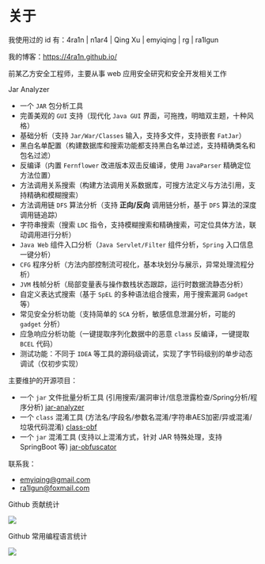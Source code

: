 # 关于

我使用过的 id 有：4ra1n | n1ar4 | Qing Xu | emyiqing | rg | ra1lgun

我的博客：https://4ra1n.github.io/

前某乙方安全工程师，主要从事 web 应用安全研究和安全开发相关工作

Jar Analyzer

- 一个 `JAR` 包分析工具
- 完善美观的 `GUI` 支持（现代化 `Java GUI` 界面，可拖拽，明暗双主题，十种风格）
- 基础分析（支持 `Jar/War/Classes` 输入，支持多文件，支持嵌套 `FatJar`）
- 黑白名单配置（构建数据库和搜索功能都支持黑白名单过滤，支持精确类名和包名过滤）
- 反编译（内置 `Fernflower` 改进版本双击反编译，使用 `JavaParser` 精确定位方法位置）
- 方法调用关系搜索（构建方法调用关系数据库，可搜方法定义与方法引用，支持精确和模糊搜索）
- 方法调用链 `DFS` 算法分析（支持 **正向/反向** 调用链分析，基于 `DFS` 算法的深度调用链追踪）
- 字符串搜索（搜索 `LDC` 指令，支持模糊搜索和精确搜索，可定位具体方法，联动调用进行分析）
- `Java Web` 组件入口分析（`Java Servlet/Filter` 组件分析，`Spring` 入口信息一键分析）
- `CFG` 程序分析（方法内部控制流可视化，基本块划分与展示，异常处理流程分析）
- `JVM` 栈帧分析（局部变量表与操作数栈状态跟踪，运行时数据流静态分析）
- 自定义表达式搜索（基于 `SpEL` 的多种语法组合搜索，用于搜索漏洞 `Gadget` 等）
- 常见安全分析功能（支持简单的 `SCA` 分析，敏感信息泄漏分析，可能的 `gadget` 分析）
- 应急响应分析功能（一键提取序列化数据中的恶意 `class` 反编译，一键提取 `BCEL` 代码）
- 测试功能：不同于 `IDEA` 等工具的源码级调试，实现了字节码级别的单步动态调试（仅初步实现）

主要维护的开源项目：
- 一个 `jar` 文件批量分析工具 (引用搜索/漏洞审计/信息泄露检查/Spring分析/程序分析) [jar-analyzer](https://github.com/jar-analyzer/jar-analyzer)
- 一个 `class` 混淆工具 (方法名/字段名/参数名混淆/字符串AES加密/异或混淆/垃圾代码混淆) [class-obf](https://github.com/4ra1n/class-obf)
- 一个 `jar` 混淆工具 (支持以上混淆方式，针对 JAR 特殊处理，支持 SpringBoot 等) [jar-obfuscator](https://github.com/jar-analyzer/jar-obfuscator)

联系我：
- emyiqing@gmail.com
- ra1lgun@foxmail.com

Github 贡献统计
 
![](https://github-readme-stats.vercel.app/api?username=4ra1n&show_icons=true)
 
Github 常用编程语言统计
 
![](https://github-readme-stats.vercel.app/api/top-langs/?username=4ra1n&hide=html,css&layout=compact)
